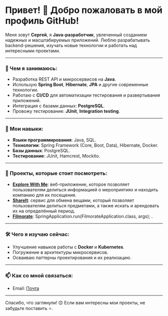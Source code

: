 # Привет! 👋 Добро пожаловать в мой профиль GitHub!

Меня зовут **Сергей**, я **Java-разработчик**, увлеченный созданием надежных и масштабируемых приложений. Люблю разрабатывать backend-решения, изучать новые технологии и работать над интересными проектами.

---

### 💼 Чем я занимаюсь:

- Разработка REST API и микросервисов на **Java**.
- Использую **Spring Boot**, **Hibernate**, **JPA** и другие современные технологии.
- Работаю с **CI/CD** для автоматизации тестирования и развертывания приложений.
- Интеграция с базами данных: **PostgreSQL**.
- Провожу тестирование: **JUnit**, **Integration testing**.

---

### 🔧 Мои навыки:

- **Языки программирования**: Java, SQL.
- **Технологии**: Spring Framework (Core, Boot, Data), Hibernate, Docker.
- **Базы данных**: PostgreSQL.
- **Тестирование**: JUnit, Hamcrest, Mockito.

---

### 📌 Проекты, которые стоит посмотреть:
- **[Explore With Me](https://github.com/Dyackov/java-explore-with-me)**: веб-приложение, которое позволяет пользователям делиться информацией о мероприятиях и находить компанию для их посещения.
- **[ShareIt](https://github.com/Dyackov/java-shareit)**: сервис для обмена вещами, который позволяет пользователям делиться предметами, а также искать и арендовать их на определённый период.
- **[Filmorate](https://github.com/Dyackov/java-filmorate)**:         SpringApplication.run(FilmorateApplication.class, args);
.

---

### 🛠️ Чего я изучаю сейчас:
- Улучшение навыков работы с **Docker** и **Kubernetes**.
- Погружение в архитектуры микросервисов.
- Осваиваю паттерны проектирования и их реализацию.

---

### 📫 Как со мной связаться:
- Email: [Почта](dyackov.sergei@yandex.ru)

---

Спасибо, что заглянули! 😊 Если вам интересны мои проекты, не забудьте поставить ⭐.


